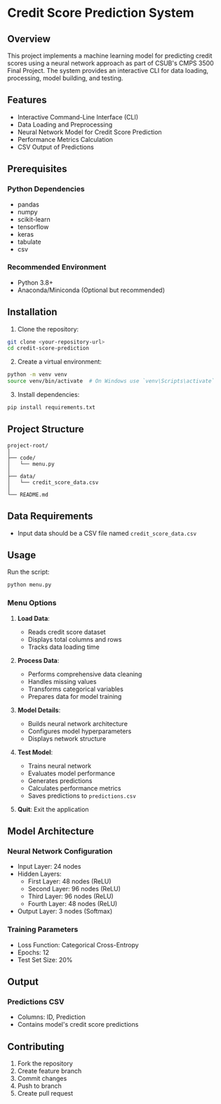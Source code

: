 # Credit Score Prediction System

## Overview

This project implements a machine learning model for predicting credit scores using a neural network approach as part of CSUB's CMPS 3500 Final Project. The system provides an interactive CLI for data loading, processing, model building, and testing.

## Features

- Interactive Command-Line Interface (CLI)
- Data Loading and Preprocessing
- Neural Network Model for Credit Score Prediction
- Performance Metrics Calculation
- CSV Output of Predictions

## Prerequisites

### Python Dependencies

- pandas
- numpy
- scikit-learn
- tensorflow
- keras
- tabulate
- csv

### Recommended Environment

- Python 3.8+
- Anaconda/Miniconda (Optional but recommended)

## Installation

1. Clone the repository:

```bash
git clone <your-repository-url>
cd credit-score-prediction
```

2. Create a virtual environment:

```bash
python -m venv venv
source venv/bin/activate  # On Windows use `venv\Scripts\activate`
```

3. Install dependencies:

```bash
pip install requirements.txt
```

## Project Structure

```
project-root/
│
├── code/
│   └── menu.py
│
├── data/
│   └── credit_score_data.csv
│
└── README.md
```

## Data Requirements

- Input data should be a CSV file named `credit_score_data.csv`

## Usage

Run the script:

```bash
python menu.py
```

### Menu Options

1. **Load Data**:

   - Reads credit score dataset
   - Displays total columns and rows
   - Tracks data loading time

2. **Process Data**:

   - Performs comprehensive data cleaning
   - Handles missing values
   - Transforms categorical variables
   - Prepares data for model training

3. **Model Details**:

   - Builds neural network architecture
   - Configures model hyperparameters
   - Displays network structure

4. **Test Model**:

   - Trains neural network
   - Evaluates model performance
   - Generates predictions
   - Calculates performance metrics
   - Saves predictions to `predictions.csv`

5. **Quit**: Exit the application

## Model Architecture

### Neural Network Configuration

- Input Layer: 24 nodes
- Hidden Layers:
  - First Layer: 48 nodes (ReLU)
  - Second Layer: 96 nodes (ReLU)
  - Third Layer: 96 nodes (ReLU)
  - Fourth Layer: 48 nodes (ReLU)
- Output Layer: 3 nodes (Softmax)

### Training Parameters

- Loss Function: Categorical Cross-Entropy
- Epochs: 12
- Test Set Size: 20%

## Output

### Predictions CSV

- Columns: ID, Prediction
- Contains model's credit score predictions

## Contributing

1. Fork the repository
2. Create feature branch
3. Commit changes
4. Push to branch
5. Create pull request

